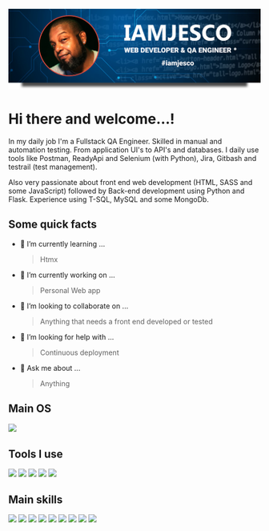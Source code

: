 
![](https://github.com/iamjesco/promo-media/blob/master/curcoder-logo.png?raw=true)

# Hi there and welcome...!

In my daily job I'm a Fullstack QA Engineer. Skilled in manual and automation testing. From application UI's to API's and databases. I daily use tools like Postman, ReadyApi and Selenium (with Python), Jira, Gitbash and testrail (test management).

Also very passionate about front end web development (HTML, SASS and some JavaScript) followed by Back-end development using Python and Flask. Experience using T-SQL, MySQL and some MongoDb. 


## Some quick facts 

- 🌱 I’m currently learning ...
    > Htmx
- 🔭 I’m currently working on ...
    > Personal Web app 
- 👯 I’m looking to collaborate on ...
    > Anything that needs a front end developed or tested
- 🤔 I’m looking for help with ...
    > Continuous deployment
- 💬 Ask me about ...
    > Anything

## Main OS

![](https://img.shields.io/static/v1?label=&message=MacOS&color=000000&logo=apple) 

## Tools I use

![](https://img.shields.io/static/v1?label=&message=VSCode&color=000000&logo=visual-studio-code) 
![](https://img.shields.io/static/v1?label=&message=Pycharm&color=000000&logo=jetbrains) 
![](https://img.shields.io/static/v1?label=&message=Webstorm&color=000000&logo=jetbrains) 
![](https://img.shields.io/static/v1?label=&message=Postman&color=000000&logo=postman) 
![](https://img.shields.io/static/v1?label=&message=Git-bash&color=000000&logo=git) 

## Main skills

![](https://img.shields.io/static/v1?label=&message=Python&color=000000&logo=python) 
![](https://img.shields.io/static/v1?label=&message=Html5&color=000000&logo=html5) 
![](https://img.shields.io/static/v1?label=&message=Css3&color=000000&logo=css3) 
![](https://img.shields.io/static/v1?label=&message=Sass&color=000000&logo=sass) 
![](https://img.shields.io/static/v1?label=&message=Javascript&color=000000&logo=javascript) 
![](https://img.shields.io/static/v1?label=&message=Jinja&color=000000&logo=jinja) 
![](https://img.shields.io/static/v1?label=&message=Flask&color=000000&logo=flask) 
![](https://img.shields.io/static/v1?label=&message=Mongo-DB&color=000000&logo=MongoDB) 
![](https://img.shields.io/static/v1?label=&message=SQLite3&color=000000&logo=sqlite) 
